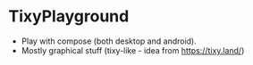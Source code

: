 # TixyPlayground

- Play with compose (both desktop and android).
- Mostly graphical stuff (tixy-like - idea from https://tixy.land/)
